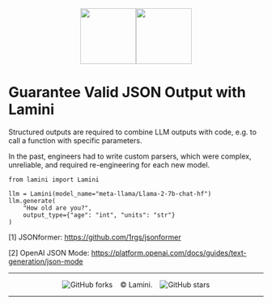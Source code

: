 <div align="center">
<img src="https://avatars.githubusercontent.com/u/130713213?s=200&v=4" width="110"><img src="https://huggingface.co/lamini/instruct-peft-tuned-12b/resolve/main/Lamini_logo.png?max-height=110" height="110">
</div>

# Guarantee Valid JSON Output with Lamini

Structured outputs are required to combine LLM outputs with code, e.g. to call a function with specific parameters.

In the past, engineers had to write custom parsers, which were complex, unreliable, and required re-engineering for each new model.

```code
from lamini import Lamini

llm = Lamini(model_name="meta-llama/Llama-2-7b-chat-hf")
llm.generate(
    "How old are you?",
    output_type={"age": "int", "units": "str"}
)
```


[1] JSONformer: https://github.com/1rgs/jsonformer

‍[2] OpenAI JSON Mode: https://platform.openai.com/docs/guides/text-generation/json-mode

---

</div>
<div align="center">

![GitHub forks](https://img.shields.io/github/forks/lamini-ai/lamini-sdk) &ensp; © Lamini. &ensp; ![GitHub stars](https://img.shields.io/github/stars/lamini-ai/lamini-sdk) 

</div>

--------